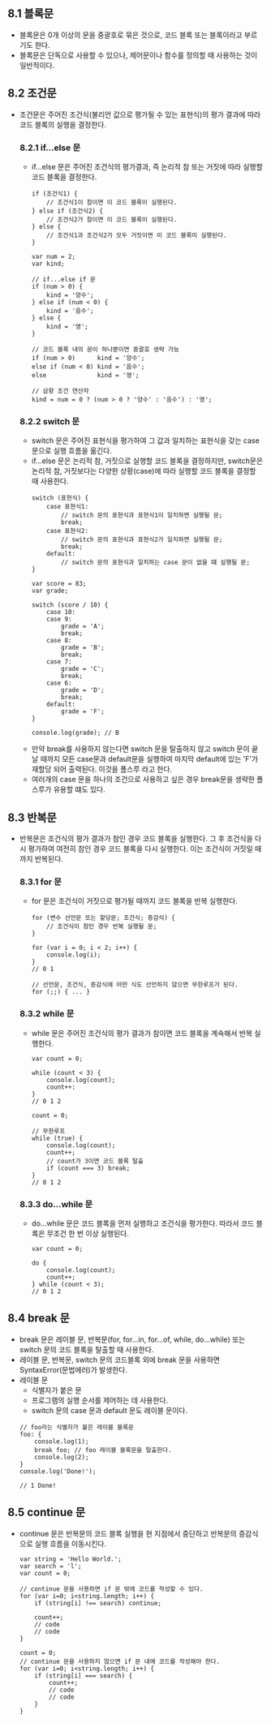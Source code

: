 ## 8.1 블록문
- 블록문은 0개 이상의 문을 중괄호로 묶은 것으로, 코드 블록 또는 블록이라고 부르기도 한다.
- 블록문은 단독으로 사용할 수 있으나, 제어문이나 함수를 정의할 때 사용하는 것이 일반적이다.

## 8.2 조건문
- 조건문은 주어진 조건식(불리언 값으로 평가될 수 있는 표현식)의 평가 결과에 따라 코드 블록의 실행을 결정한다.
    ### 8.2.1 if...else 문
    - if...else 문은 주어진 조건식의 평가결과, 즉 논리적 참 또는 거짓에 따라 실행할 코드 블록을 결정한다.
        ```
        if (조건식1) {
            // 조건식1이 참이면 이 코드 블록이 실행된다.
        } else if (조건식2) {
            // 조건식2가 참이면 이 코드 블록이 실행된다.
        } else {
            // 조건식1과 조건식2가 모두 거짓이면 이 코드 블록이 실행된다.
        }
        ```
        ```
        var num = 2;
        var kind;

        // if...else if 문
        if (num > 0) {
            kind = '양수';
        } else if (num < 0) {
            kind = '음수';
        } else {
            kind = '영';
        }
        
        // 코드 블록 내의 문이 하나뿐이면 중괄호 생략 가능
        if (num > 0)      kind = '양수';
        else if (num < 0) kind = '음수';
        else              kind = '영';

        // 삼항 조건 연산자
        kind = num = 0 ? (num > 0 ? '양수' : '음수') : '영';
        ```

    ### 8.2.2 switch 문
    - switch 문은 주어진 표현식을 평가하여 그 값과 일치하는 표현식을 갖는 case 문으로 실행 흐름을 옮긴다.
    - if...else 문은 논리적 참, 거짓으로 실행할 코드 블록을 결정하지만, switch문은 논리적 참, 거짓보다는 다양한 상황(case)에 따라 실행할 코드 블록을 결정할 때 사용한다.
        ```
        switch (표현식) {
            case 표현식1: 
                // switch 문의 표현식과 표현식1이 일치하면 실행될 문;
                break;
            case 표현식2:
                // switch 문의 표현식과 표현식2가 일치하면 실행될 문;
                break;
            default:
                // switch 문의 표현식과 일치하는 case 문이 없을 떄 실행될 문;
        }
        ```
        ```
        var score = 83;
        var grade;

        switch (score / 10) {
            case 10: 
            case 9:
                grade = 'A';
                break;
            case 8:
                grade = 'B';
                break;
            case 7: 
                grade = 'C';
                break;
            case 6:
                grade = 'D';
                break;
            default: 
                grade = 'F';
        }

        console.log(grade); // B
        ```
    - 만약 break를 사용하지 않는다면 switch 문을 탈출하지 않고 switch 문이 끝날 때까지 모든 case문과 default문을 실행하여 마지막 default에 있는 'F'가 재할당 되어 출력된다. 이것을 폴스루 라고 한다.
    - 여러개의 case 문을 하나의 조건으로 사용하고 싶은 경우 break문을 생략한 폴스루가 유용할 떄도 있다. 

## 8.3 반복문
- 반복문은 조건식의 평가 결과가 참인 경우 코드 블록을 실행한다. 그 후 조건식을 다시 평가하여 여전히 참인 경우 코드 블록을 다시 실행한다. 이는 조건식이 거짓일 때까지 반복된다.

    ### 8.3.1 for 문
    - for 문은 조건식이 거짓으로 평가될 때까지 코드 블록을 반복 실행한다.
        ```
        for (변수 선언문 또는 할당문; 조건식; 증감식) {
            // 조건식이 참인 경우 반복 실행될 문;
        }
        ```
        ```
        for (var i = 0; i < 2; i++) {
            console.log(i);
        }
        // 0 1

        // 선언문, 조건식, 증감식에 어떤 식도 선언하지 않으면 무한루프가 된다.
        for (;;) { ... }
        ```

    ### 8.3.2 while 문
    - while 문은 주어진 조건식의 평가 결과가 참이면 코드 블록을 계속해서 반복 실행한다.
        ```
        var count = 0;

        while (count < 3) {
            console.log(count);
            count++:
        }
        // 0 1 2

        count = 0;

        // 무한루프
        while (true) {
            console.log(count);
            count++;
            // count가 3이면 코드 블록 탈출
            if (count === 3) break;
        }
        // 0 1 2
        ```
    
    ### 8.3.3 do...while 문
    - do...while 문은 코드 블록을 먼저 실행하고 조건식을 평가한다. 따라서 코드 블록은 무조건 한 번 이상 실행된다.
        ```
        var count = 0;

        do {
            console.log(count); 
            count++;
        } while (count < 3);
        // 0 1 2
        ```

## 8.4 break 문
- break 문은 레이블 문, 반복문(for, for...in, for...of, while, do...while) 또는 switch 문의 코드 블록을 탈출할 때 사용한다. 
- 레이블 문, 반복문, switch 문의 코드블록 외에 break 문을 사용하면 SyntaxError(문법에러)가 발생한다.
- 레이블 문
    - 식별자가 붙은 문
    - 프로그램의 실행 순서를 제어하는 데 사용한다.
    - switch 문의 case 문과 default 문도 레이블 문이다.
    ```
    // foo라는 식별자가 붙은 레이블 블록문
    foo: {
        console.log(1);
        break foo; // foo 레이블 블록문을 탈출한다.
        console.log(2);
    }
    console.log('Done!');

    // 1 Done!
    ```

## 8.5 continue 문
- continue 문은 반복문의 코드 블록 실행을 현 지점에서 중단하고 반복문의 증감식으로 실행 흐름을 이동시킨다.
    ```
    var string = 'Hello World.';
    var search = 'l';
    var count = 0;

    // continue 문을 사용하면 if 문 밖에 코드를 작성할 수 있다.
    for (var i=0; i<string.length; i++) {
        if (string[i] !== search) continue;

        count++;
        // code
        // code
    }

    count = 0;
    // continue 문을 사용하지 않으면 if 문 내에 코드를 작성해야 한다.
    for (var i=0; i<string.length; i++) {
        if (string[i] === search) {
            count++;
            // code
            // code
        }
    }
    ```